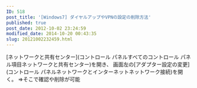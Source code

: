 ```yaml
---
ID: 518
post_title: '[Windows7] ダイヤルアップやVPNの設定の削除方法'
published: true
post_date: 2012-10-02 23:24:59
modified_date: 2014-10-20 00:43:35
slug: 20121002232459.html
---
```

[ネットワークと共有センター](コントロール パネルすべてのコントロール パネル項目ネットワークと共有センター)を開き、
画面左の[アダプター設定の変更](コントロール パネルネットワークとインターネットネットワーク接続)を開く。
⇒そこで確認や削除が可能